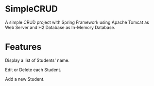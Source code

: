 # SimpleCRUD
A simple CRUD project with Spring Framework using Apache Tomcat as Web Server and H2 Database as In-Memory Database.

# Features
Display a list of Students' name. 

Edit or Delete each Student. 

Add a new Student.
